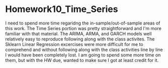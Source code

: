 # Homework10_Time_Series

I need to spend more time regaridng the in-sample/out-of-sample areas of this work. The Time Series portion was pretty straightforward and I'm more familiar with that material. 
The ARIMA, ARMA, and GARCH models well relatively easy to reproduce following along with the class activites. The Sklearn Linear Regression excercises were more difficult for me
to comprehend and without following along with the class activities line by line I would have been completely lost. I am going to spend some more time on them, but with 
the HW due, wanted to make sure I got at least credit for it. 
